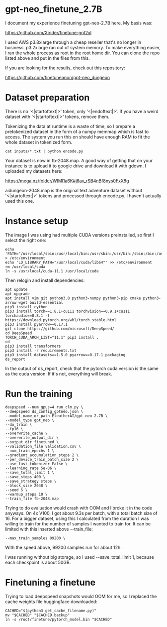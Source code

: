 # gpt-neo_finetune_2.7B

I document my experience finetuning gpt-neo-2.7B here. My basis was:

https://github.com/Xirider/finetune-gpt2xl

I used AWS p3.8xlarge through a cheap reseller that's no longer in business. p3.2xlarge	ran out of system memory. To make everything easier, I ran the whole process as root in the root home dir. You can clone the repo listed above and put in the files from this.

If you are looking for the results, check out this repository:

https://github.com/finetuneanon/gpt-neo_dungeon

# Dataset preparation

There is no '<|startoftext|>' token, only '<|endoftext|>'. If you have a weird dataset with '<|startoftext|>' tokens, remove them.

Tokenizing the data at runtime is a waste of time, so I prepare a pretokenized dataset in the form of a numpy memmap which is fast to access. The system you run this on should have enough RAM to fit the whole dataset in tokenized form.

```
cat inputs/*.txt | python encode.py
```

Your dataset is now in fb-2048.map. A good way of getting that on your instance is to upload it to google drive and download it with gdown. I uploaded my datasets here:

https://mega.nz/folder/WIMl1a6K#j8av_rSB4nBf8nys0FxX8g

aidungeon-2048.map is the original text adventure dataset without '<|startoftext|>' tokens and processed through encode.py. I haven't actually used this one.

# Instance setup

The image I was using had multiple CUDA versions preinstalled, so first I select the right one:

```
echo 'PATH="/usr/local/sbin:/usr/local/bin:/usr/sbin:/usr/bin:/sbin:/bin:/usr/games:/usr/local/games:/snap/bin:/usr/local/cuda/bin"' > /etc/environment
echo 'LD_LIBRARY_PATH="/usr/local/cuda/lib64"' >> /etc/environment
rm /usr/local/cuda
ln -s /usr/local/cuda-11.1 /usr/local/cuda
```

Then relogin and install dependencies:

```
apt update
apt upgrade
apt install vim git python3.8 python3-numpy python3-pip cmake python3-arrow wget build-essential
pip3 install cython
pip3 install torch==1.8.1+cu111 torchvision==0.9.1+cu111 torchaudio==0.8.1 -f https://download.pytorch.org/whl/torch_stable.html
pip3 install pyarrow==0.17.1
git clone https://github.com/microsoft/DeepSpeed/
cd DeepSpeed
TORCH_CUDA_ARCH_LIST="11.1" pip3 install .
cd
pip3 install transformers
pip3 install -r requirements.txt
pip3 install datasets==1.5.0 pyarrow==0.17.1 packaging
ds_report
```

In the output of ds_report, check that the pytorch cuda version is the same as the cuda version. If it's not, everything will break.

# Run the training

```
deepspeed --num_gpus=4 run_clm.py \
--deepspeed ds_config_gptneo.json \
--model_name_or_path EleutherAI/gpt-neo-2.7B \
--model_type gpt_neo \
--do_train \
--fp16 \
--overwrite_cache \
--overwrite_output_dir \
--output_dir finetuned \
--validation_file validation.csv \
--num_train_epochs 1 \
--gradient_accumulation_steps 2 \
--per_device_train_batch_size 2 \
--use_fast_tokenizer False \
--learning_rate 5e-06 \
--save_total_limit 1 \
--save_steps 400 \
--save_strategy steps \
--block_size 2048 \
--seed 5 \
--warmup_steps 10 \
--train_file fb-2048.map
```

Trying to do evaluation would crash with OOM and I broke it in the code anyways. On 4x V100, I got about 9.3s per batch, with a total batch size of 16. For a bigger dataset, using this I calculated from the duration I was willing to train for the number of samples I wanted to train for. It can be limited with this inserted above --train_file:

```
--max_train_samples 99200 \
```

With the speed above, 99200 samples run for about 12h.

I was running without big storage, so I used --save_total_limit 1, because each checkpoint is about 50GB.


# Finetuning a finetune

Trying to load deepspeed snapshots would OOM for me, so I replaced the cache weights file huggingface downloaded:

```
CACHED="$(python3 get_cache_filename.py)"
mv "$CACHED" "$CACHED.backup"
ln -s /root/finetune/pytorch_model.bin "$CACHED"
```
